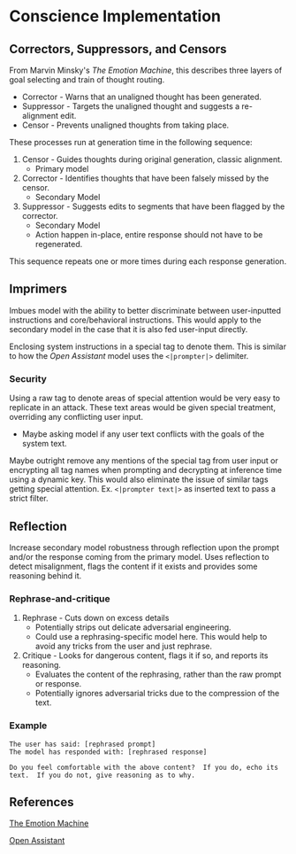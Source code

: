 # Conscience Implementation

## Correctors, Suppressors, and Censors

From Marvin Minsky's *The Emotion Machine*, this describes three layers of goal selecting and train of thought routing.

* Corrector - Warns that an unaligned thought has been generated.
* Suppressor - Targets the unaligned thought and suggests a re-alignment edit.
* Censor - Prevents unaligned thoughts from taking place.

These processes run at generation time in the following sequence:

1. Censor - Guides thoughts during original generation, classic alignment.
    * Primary model
1. Corrector - Identifies thoughts that have been falsely missed by the censor.
    * Secondary Model
1. Suppressor - Suggests edits to segments that have been flagged by the corrector.
    * Secondary Model
    * Action happen in-place, entire response should not have to be regenerated.

This sequence repeats one or more times during each response generation.

## Imprimers

Imbues model with the ability to better discriminate between user-inputted instructions and core/behavioral instructions.  This would apply to the secondary model in the case that it is also fed user-input directly.

Enclosing system instructions in a special tag to denote them.  This is similar to how the *Open Assistant* model uses the `<|prompter|>` delimiter.

### Security

Using a raw tag to denote areas of special attention would be very easy to replicate in an attack.  These text areas would be given special treatment, overriding any conflicting user input.

* Maybe asking model if any user text conflicts with the goals of the system text.

Maybe outright remove any mentions of the special tag from user input or encrypting all tag names when prompting and decrypting at inference time using a dynamic key.  This would also eliminate the issue of similar tags getting special attention.  Ex. `<|prompter text|>` as inserted text to pass a strict filter.

## Reflection

Increase secondary model robustness through reflection upon the prompt and/or the response coming from the primary model.  Uses reflection to detect misalignment, flags the content if it exists and provides some reasoning behind it.

### Rephrase-and-critique

1. Rephrase - Cuts down on excess details
    * Potentially strips out delicate adversarial engineering.
    * Could use a rephrasing-specific model here.  This would help to avoid any tricks from the user and just rephrase.
1. Critique - Looks for dangerous content, flags it if so, and reports its reasoning.
    * Evaluates the content of the rephrasing, rather than the raw prompt or response.
    * Potentially ignores adversarial tricks due to the compression of the text.

### Example

```
The user has said: [rephrased prompt]
The model has responded with: [rephrased response]

Do you feel comfortable with the above content?  If you do, echo its text.  If you do not, give reasoning as to why.
```

## References

[The Emotion Machine](https://web.media.mit.edu/~minsky/eb1.html)

[Open Assistant](https://huggingface.co/OpenAssistant/oasst-sft-1-pythia-12b)
